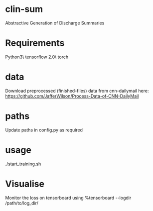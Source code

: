 # clin-sum
Abstractive Generation of Discharge Summaries
# Requirements
Python3\\
tensorflow 2.0\\
torch
# data
Download preprocessed (finished-files) data from cnn-dailymail here: https://github.com/JafferWilson/Process-Data-of-CNN-DailyMail
# paths
Update paths in config.py as required
# usage
./start_training.sh
# Visualise
Monitor the loss on tensorboard using %tensorboard --logdir /path/to/log_dir/
